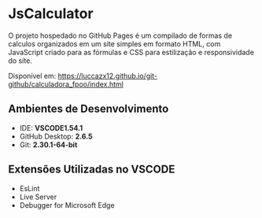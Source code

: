 # JsCalculator
O projeto hospedado no GitHub Pages é um compilado de formas de calculos organizados em um site simples em formato HTML, com JavaScript criado para as fórmulas e CSS para estilização e responsividade do síte.

Disponível em: https://luccazx12.github.io/git-github/calculadora_fpoo/index.html

## **Ambientes de Desenvolvimento**

* IDE:    **VSCODE1.54.1**
* GitHub Desktop: **2.6.5**
* Git: **2.30.1-64-bit**

## Extensões Utilizadas no VSCODE

* EsLint
* Live Server
* Debugger for Microsoft Edge
